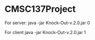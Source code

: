 # CMSC137Project

For server:
java -jar Knock-Out-v.2.0.jar 0 <port number> <number of clients> 

For client
java -jar Knock-Out-v.2.0.jar 1 <server> <port number>

